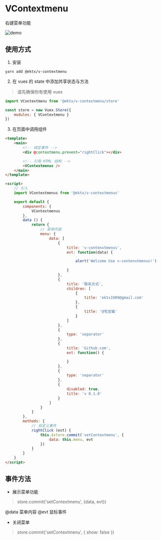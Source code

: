 # VContextmenu

右键菜单功能

![demo](http://wx2.sinaimg.cn/mw690/9444af88gy1frnp17o49hg20fv08tgnn.gif)

## 使用方式

1. 安装

```shell
yarn add @ektx/v-contextmenu
```

2. 在 vues 的 state 中添加共享状态与方法

> 请先确保你有使用 vuex

```javascript
import VContextmenu from '@ektx/v-contextmenu/store'

const store = new Vuex.Store({
	modules: { VContextmenu }
})
```

3. 在页面中调用组件

```html
<template>
	<main>
		<!-- 绑定事件 -->
		<div @contextmenu.prevent="rightClick"></div>

		<!-- 引用 HTML 结构 -->
		<VContextmenus />
	</main>
</template>

<script>
	// 引入
	import VContextmenus from '@ektx/v-contextmenus'

	export default {
		components: {
			VContextmenus
		},
		data () {
			return {
				// 菜单内容
				menu: {
					data: [
						{
							title: 'v-contenxtmenus',
							evt: function(data) {

								alert('Welcome Use v-contenxtmenus!')
								
							}
						},
						{
							title: '联系方式',
							children: [
								{
									title: 'ektx1989@gmail.com'
								},
								{
									title: '@宅龙猫'
								}
							]
						},
						{
							type: 'separator'
						},
						{
							title: 'Github.com',
							evt: function() {

							}
						},
						{
							type: 'separator'
						},
						{
							disabled: true,
							title: 'v 0.1.0'
						}
					]
				}
			}
		},
		methods: {
			// 自定义事件
			rightClick (evt) {
				this.$store.commit('setContextmenu', {
					data: this.menu, evt
				})
			}
		}
	}
</script>
```

## 事件方法

* 展示菜单功能

> store.commit('setContextmenu', {data, evt})

@data 菜单内容
@evt 鼠标事件


* 关闭菜单

> store.commit('setContextmenu', { show: false })

